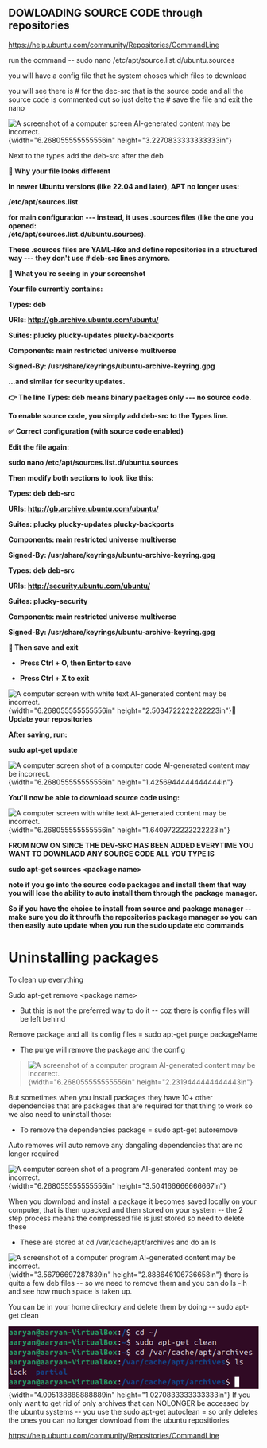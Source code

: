 ## DOWLOADING SOURCE CODE through repositories 

https://help.ubuntu.com/community/Repositories/CommandLine

run the command -- sudo nano /etc/apt/source.list.d/ubuntu.sources

you will have a config file that he system choses which files to
download

you will see there is \# for the dec-src that is the source code and all
the source code is commented out so just delte the \# save the file and
exit the nano

![A screenshot of a computer screen AI-generated content may be
incorrect.](vertopal_bb7eaa802c944ea8b016a0f441fae95a/media/image1.png){width="6.268055555555556in"
height="3.2270833333333333in"}

Next to the types add the deb-src after the deb

**🧠 Why your file looks different**

**In newer Ubuntu versions (like 22.04 and later), APT no longer uses:**

**/etc/apt/sources.list**

**for main configuration --- instead, it uses .sources files (like the
one you opened:\
/etc/apt/sources.list.d/ubuntu.sources).**

**These .sources files are YAML-like and define repositories in a
structured way --- they don't use \# deb-src lines anymore.**

**🧰 What you're seeing in your screenshot**

**Your file currently contains:**

**Types: deb**

**URIs: http://gb.archive.ubuntu.com/ubuntu/**

**Suites: plucky plucky-updates plucky-backports**

**Components: main restricted universe multiverse**

**Signed-By: /usr/share/keyrings/ubuntu-archive-keyring.gpg**

**...and similar for security updates.**

**👉 The line Types: deb means binary packages only --- no source
code.**

**To enable source code, you simply add deb-src to the Types line.**

**✅ Correct configuration (with source code enabled)**

**Edit the file again:**

**sudo nano /etc/apt/sources.list.d/ubuntu.sources**

**Then modify both sections to look like this:**

**Types: deb deb-src**

**URIs: http://gb.archive.ubuntu.com/ubuntu/**

**Suites: plucky plucky-updates plucky-backports**

**Components: main restricted universe multiverse**

**Signed-By: /usr/share/keyrings/ubuntu-archive-keyring.gpg**

**Types: deb deb-src**

**URIs: http://security.ubuntu.com/ubuntu/**

**Suites: plucky-security**

**Components: main restricted universe multiverse**

**Signed-By: /usr/share/keyrings/ubuntu-archive-keyring.gpg**

**💾 Then save and exit**

-   **Press Ctrl + O, then Enter to save**

-   **Press Ctrl + X to exit**

![A computer screen with white text AI-generated content may be
incorrect.](vertopal_bb7eaa802c944ea8b016a0f441fae95a/media/image2.png){width="6.268055555555556in"
height="2.5034722222222223in"}**🔄 Update your repositories**

**After saving, run:**

**sudo apt-get update**

![A computer screen shot of a computer code AI-generated content may be
incorrect.](vertopal_bb7eaa802c944ea8b016a0f441fae95a/media/image3.png){width="6.268055555555556in"
height="1.4256944444444444in"}

**You'll now be able to download source code using:**

![A computer screen with white text AI-generated content may be
incorrect.](vertopal_bb7eaa802c944ea8b016a0f441fae95a/media/image4.png){width="6.268055555555556in"
height="1.6409722222222223in"}

**FROM NOW ON SINCE THE DEV-SRC HAS BEEN ADDED EVERYTIME YOU WANT TO
DOWNLAOD ANY SOURCE CODE ALL YOU TYPE IS**

**sudo apt-get sources \<package name\>**

**note if you go into the source code packages and install them that way
you will lose the ability to auto install them through the package
manager.**

**So if you have the choice to install from source and package manager
-- make sure you do it throufh the repositories package manager so you
can then easily auto update when you run the sudo update etc commands**

# Uninstalling packages

To clean up everything

Sudo apt-get remove \<package name\>

-   But this is not the preferred way to do it -- coz there is config
    files will be left behind

Remove package and all its config files = sudo apt-get purge packageName

-   The purge will remove the package and the config

> ![A screenshot of a computer program AI-generated content may be
> incorrect.](vertopal_bb7eaa802c944ea8b016a0f441fae95a/media/image5.png){width="6.268055555555556in"
> height="2.2319444444444443in"}

But sometimes when you install packages they have 10+ other dependencies
that are packages that are required for that thing to work so we also
need to uninstall those:

-   To remove the dependencies package = sudo apt-get autoremove

Auto removes will auto remove any dangaling dependencies that are no
longer required

![A computer screen shot of a program AI-generated content may be
incorrect.](vertopal_bb7eaa802c944ea8b016a0f441fae95a/media/image6.png){width="6.268055555555556in"
height="3.504166666666667in"}

When you download and install a package it becomes saved locally on your
computer, that is then upacked and then stored on your system -- the 2
step process means the compressed file is just stored so need to delete
these

-   These are stored at cd /var/cache/apt/archives and do an ls

![A screenshot of a computer program AI-generated content may be
incorrect.](vertopal_bb7eaa802c944ea8b016a0f441fae95a/media/image7.png){width="3.56796697287839in"
height="2.888646106736658in"} there is quite a few deb files -- so we
need to remove them and you can do ls -lh and see how much space is
taken up.

You can be in your home directory and delete them by doing -- sudo
apt-get clean

![](vertopal_bb7eaa802c944ea8b016a0f441fae95a/media/image8.png){width="4.095138888888889in"
height="1.0270833333333333in"} If you only want to get rid of only
archives that can NOLONGER be accessed by the ubuntu systems -- you use
the sudo apt-get autoclean = so only deletes the ones you can no longer
download from the ubuntu repositiories

<https://help.ubuntu.com/community/Repositories/CommandLine>
